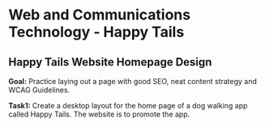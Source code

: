 # Web and Communications Technology - Happy Tails
## **Happy Tails Website Homepage Design**

**Goal:** Practice laying out a page with good SEO, neat content strategy and WCAG Guidelines.

**Task1:** Create a desktop layout for the home page of a dog walking app called Happy Tails. The website is to promote the app.
